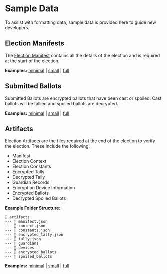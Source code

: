 # Sample Data

To assist with formatting data, sample data is provided here to guide new developers.

## Election Manifests

The [Election Manifest](Election_Manifest.md) contains all the details of the election and is required at the start of the election.

**Examples:** [minimal][minimal_election_manifest] | [small][small_election_manifest] | [full][full_election_manifest]

## Submitted Ballots

Submitted Ballots are encrypted ballots that have been cast or spoiled.
Cast ballots will be tallied and spoiled ballots are decrypted.

**Examples:** [minimal][minimal_election_ballot] | [small][small_election_ballot] | [full][full_election_ballot]

## Artifacts

Election Artifacts are the files required at the end of the election to verify the election. These include the following:

- Manifest
- Election Context
- Election Constants
- Encrypted Tally
- Decrypted Tally
- Guardian Records
- Encryption Device Information
- Encrypted Ballots
- Decrypted Spoiled Ballots

**Example Folder Structure:**

```
📂 artifacts
--- 📄 manifest.json
--- 📄 context.json
--- 📄 constants.json
--- 📄 encrypted_tally.json
--- 📄 tally.json
--- 📁 guardians
--- 📁 devices
--- 📁 encrypted_ballots
--- 📁 spoiled_ballots
```

**Examples:** [minimal][minimal_election_artifacts] | [small][small_election_artifacts] | [full][full_election_artifacts]

[minimal_election_manifest]: https://github.com/microsoft/electionguard/blob/main/data/minimal/manifest.json
[minimal_election_ballot]: https://github.com/microsoft/electionguard/blob/main/data/minimal/ballots
[minimal_election_artifacts]: https://github.com/microsoft/electionguard/blob/main/data/minimal/artifacts
[small_election_manifest]: https://github.com/microsoft/electionguard/blob/main/data/small/manifest.json
[small_election_ballot]: https://github.com/microsoft/electionguard/blob/main/data/small/ballots
[small_election_artifacts]: https://github.com/microsoft/electionguard/blob/main/data/small/artifacts
[full_election_manifest]: https://github.com/microsoft/electionguard/blob/main/data/full/manifest.json
[full_election_ballot]: https://github.com/microsoft/electionguard/blob/main/data/full/ballots
[full_election_artifacts]: https://github.com/microsoft/electionguard/blob/main/data/full/artifacts
